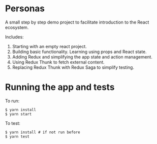 # Personas

A small step by step demo project to facilitate introduction
to the React ecosystem.

Includes:

1. Starting with an empty react project.
2. Building basic functionality. Learning using props and React state.
3. Adding Redux and simplifying the app state and action management.
4. Using Redux Thunk to fetch external content.
5. Replacing Redux Thunk with Redux Saga to simplify testing.

# Running the app and tests

To run:

```
$ yarn install
$ yarn start
```

To test:

```
$ yarn install # if not run before
$ yarn test
```
